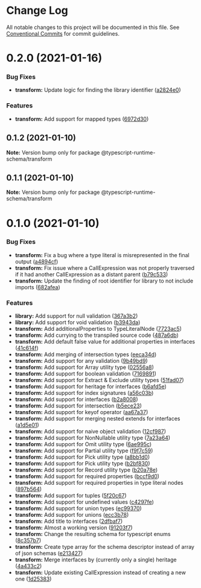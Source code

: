 # Change Log

All notable changes to this project will be documented in this file.
See [Conventional Commits](https://conventionalcommits.org) for commit guidelines.

# 0.2.0 (2021-01-16)


### Bug Fixes

* **transform:** Update logic for finding the library identifier ([a2824e0](https://github.com/simonlovesyou/typescript-schema/commit/a2824e03cefbc9f81ba0ada2c2fab9d0850b4bb0))


### Features

* **transform:** Add support for mapped types ([6972d30](https://github.com/simonlovesyou/typescript-schema/commit/6972d30a2f8556f48023ef6e4ea3105db157c797))





## 0.1.2 (2021-01-10)

**Note:** Version bump only for package @typescript-runtime-schema/transform





## 0.1.1 (2021-01-10)

**Note:** Version bump only for package @typescript-runtime-schema/transform





# 0.1.0 (2021-01-10)


### Bug Fixes

* **transform:** Fix a bug where a type literal is misrepresented in the final output ([a4894cf](https://github.com/simonlovesyou/typescript-schema/commit/a4894cfa4ba50b78d97d2e91cba14296c75163a8))
* **transform:** Fix issue where a CallExpression was not properly traversed if it had another CallExpression as a distant parent ([b79c533](https://github.com/simonlovesyou/typescript-schema/commit/b79c533f93b4f7f1d90e01b996ce2f501533d169))
* **transform:** Update the finding of root identifier for library to not include imports ([682afea](https://github.com/simonlovesyou/typescript-schema/commit/682afea37924d56b52dc53a8e9b53a86383388f8))


### Features

* **library:** Add support for null validation ([367a3b2](https://github.com/simonlovesyou/typescript-schema/commit/367a3b25d3d75ea7a3d67299feb8cf5efa28e196))
* **library:** Add support for void validation ([b3943da](https://github.com/simonlovesyou/typescript-schema/commit/b3943da19e4440b16fd940c9d127acfe1289bbfa))
* **transform:** Add additionalProperties to TypeLiteralNode ([7723ac5](https://github.com/simonlovesyou/typescript-schema/commit/7723ac56188b00a736267666d05884f80b2a5387))
* **transform:** Add currying to the transpiled source code ([487a6db](https://github.com/simonlovesyou/typescript-schema/commit/487a6dbc665b08d55b1f2d727c0942fda36e0a7e))
* **transform:** Add default false value for additional properties in interfaces ([41c614f](https://github.com/simonlovesyou/typescript-schema/commit/41c614fd49a3973996f8d68cb2911cedcd262b2e))
* **transform:** Add merging of intersection types ([eeca34d](https://github.com/simonlovesyou/typescript-schema/commit/eeca34db3319dd21550ab43a32df678e715a4524))
* **transform:** Add support for any validation ([9b49bd9](https://github.com/simonlovesyou/typescript-schema/commit/9b49bd9346813a5baae30f949c1685502aa6603b))
* **transform:** Add support for Array utility type ([02556a8](https://github.com/simonlovesyou/typescript-schema/commit/02556a88cfb156ef10c2808a3757a21e4dbfbe81))
* **transform:** Add support for boolean validation ([7169891](https://github.com/simonlovesyou/typescript-schema/commit/71698910256e2162eed1ad171ddf49d738472158))
* **transform:** Add support for Extract & Exclude utility types ([51fad07](https://github.com/simonlovesyou/typescript-schema/commit/51fad07a7cd8a52a87d80df7d90018b60558988e))
* **transform:** Add support for heritage for interfaces ([b6afd5e](https://github.com/simonlovesyou/typescript-schema/commit/b6afd5ec31849e8c83024651b3452c5606ac7da0))
* **transform:** Add support for index signatures ([a56c03b](https://github.com/simonlovesyou/typescript-schema/commit/a56c03b9e9b2ec16c64d7247017ec76076516998))
* **transform:** Add support for interfaces ([b2a8008](https://github.com/simonlovesyou/typescript-schema/commit/b2a800880e78e8b920e40d25ff4b719d8ad198d6))
* **transform:** Add support for intersection ([b5ece23](https://github.com/simonlovesyou/typescript-schema/commit/b5ece23e8fd887dec7410a55a7c20588e54b1072))
* **transform:** Add support for keyof operator ([aa67a37](https://github.com/simonlovesyou/typescript-schema/commit/aa67a375fe01e06ef2fbf1a47c47fc604a29223d))
* **transform:** Add support for merging nested extends for interfaces ([a1d5e01](https://github.com/simonlovesyou/typescript-schema/commit/a1d5e01bdd8d370ba42eb3c9bcc87f39df99c9e1))
* **transform:** Add support for naive object validation ([12cf987](https://github.com/simonlovesyou/typescript-schema/commit/12cf9870a37974426aebc10a7dc0dfe41aac8018))
* **transform:** Add support for NonNullable utility type ([7a23a64](https://github.com/simonlovesyou/typescript-schema/commit/7a23a64bf9aba358123b7e409f3f7de5820fd9c4))
* **transform:** Add support for Omit utility type ([6ae995c](https://github.com/simonlovesyou/typescript-schema/commit/6ae995cdfe856b8063b7f2d51ca3dd5d5561b112))
* **transform:** Add support for Partial utility type ([f9f7c59](https://github.com/simonlovesyou/typescript-schema/commit/f9f7c595aafb28611a6437a87c5c1e19eb65e37f))
* **transform:** Add support for Pick utility type ([a8bb1d0](https://github.com/simonlovesyou/typescript-schema/commit/a8bb1d0cd658ab174ba0872e689ebb5ac1c84393))
* **transform:** Add support for Pick utility type ([b2bf830](https://github.com/simonlovesyou/typescript-schema/commit/b2bf830b701963da23c6f33a772f417d666a42e7))
* **transform:** Add support for Record utility type ([b20a78e](https://github.com/simonlovesyou/typescript-schema/commit/b20a78ea04f1a75ee04c88e72d0e72f5c094936b))
* **transform:** Add support for required properties ([bccf9d0](https://github.com/simonlovesyou/typescript-schema/commit/bccf9d0b28ee00c8e117cfe331c9a35d986d9e37))
* **transform:** Add support for required properties in type literal nodes ([897b564](https://github.com/simonlovesyou/typescript-schema/commit/897b564f0cea1d89e18739dcd6105c117370134a))
* **transform:** Add support for tuples ([5f20c67](https://github.com/simonlovesyou/typescript-schema/commit/5f20c67dd462d5d5cbb10f75fe16f186f24703cd))
* **transform:** Add support for undefined values ([c4297fe](https://github.com/simonlovesyou/typescript-schema/commit/c4297fe8ecebb3df4062ff7e54651e22ed12328b))
* **transform:** Add support for union types ([ec99370](https://github.com/simonlovesyou/typescript-schema/commit/ec993705d912cca2c2eb89ae4f2181c016fc5c10))
* **transform:** Add support for unions ([ecc3b78](https://github.com/simonlovesyou/typescript-schema/commit/ecc3b78b9c12de4d37bbc43b0bdb21b14a92bbee))
* **transform:** Add title to interfaces ([2dfbaf7](https://github.com/simonlovesyou/typescript-schema/commit/2dfbaf7cacc44162ba5e11bd000950ea483a7f84))
* **transform:** Almost a working version ([91203f7](https://github.com/simonlovesyou/typescript-schema/commit/91203f7562d724a38c1889f30d05c39ddfcaf52b))
* **transform:** Change the resulting schema for typescript enums ([8c357b7](https://github.com/simonlovesyou/typescript-schema/commit/8c357b7601a89a2c20a32543899371c4de030155))
* **transform:** Create type array for the schema descriptor instead of array of json schemas ([e213427](https://github.com/simonlovesyou/typescript-schema/commit/e21342713bff54147aebf8d23cd45ae657840087))
* **transform:** Merge interfaces by (currently only a single) heritage ([4a433c2](https://github.com/simonlovesyou/typescript-schema/commit/4a433c27cc947d42f6c0aecd98aa112f6dc7fa56))
* **transform:** Update existing CallExpression instead of creating a new one ([1d25383](https://github.com/simonlovesyou/typescript-schema/commit/1d253833a5c2282f041b97bd94c08b844194d3e3))
